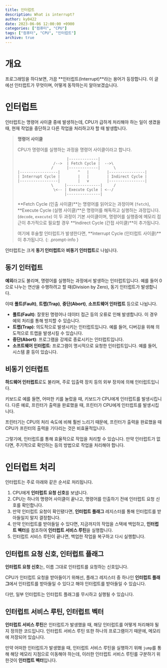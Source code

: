```yaml
---
title: 인터럽트
description: What is interrupt?
author: ky0422
date: 2023-06-06 12:00:00 +0900
categories: ["컴퓨터", "CPU"]
tags: ["컴퓨터", "CPU", "인터럽트"]
archive: true
---
```


# 개요

프로그래밍을 하다보면, 가끔 **인터럽트(Interrupt)**라는 용어가 등장합니다.
이 글에선 인터럽트가 무엇이며, 어떻게 동작하는지 알아보겠습니다.

# 인터럽트

인터럽트는 명령어 사이클 중에 발생하는데, CPU가 급하게 처리해야 하는 일이 생겼을 때, 현재 작업을 중단하고 다른 작업을 처리하고자 할 때 발생합니다.

> **명령어 사이클**
>
> CPU가 명령어를 실행하는 과정을 명령어 사이클이라고 합니다.
>
> ```
>                       |-------------|
>                 /-->  | Fetch Cycle |  -->\
>                /      |-------------|      \
> |-----------------|        ^   |        |----------------|
> | Interrupt Cycle |        |   |        | Indirect Cycle |
> |-----------------|        |   v        |----------------|
>                \     |---------------|     /
>                 \<-- | Execute Cycle | <--/
>                      |---------------|
> ```
>
> **Fetch Cycle (인출 사이클)**는 명령어를 읽어오는 과정이며 (`fetch`), **Execute Cycle (실행 사이클)**은 명령어를 해독하고 실행하는 과정입니다. (`decode`, `execute`) 이 두 과정이 기본 사이클이며, 명령어를 실행중에 메모리 접근이 추가적으로 필요할 경우 **Indirect Cycle (간접 사이클)**이 추가됩니다.
>
> 여기에 후술할 인터럽트가 발생한다면, **Interrupt Cycle (인터럽트 사이클)**이 추가됩니다.
{: .prompt-info }

인터럽트는 크게 **동기 인터럽트**와 **비동기 인터럽트**로 나뉩니다.

## 동기 인터럽트

**예외**라고도 불리며, 명령어를 실행하는 과정에서 발생하는 인터럽트입니다.
예를 들어 0으로 나누는 연산을 수행하려고 할 때(Division by Zero), 동기 인터럽트가 발생합니다.

이때 **폴트(Fault)**, **트랩(Trap)**, **중단(Abort)**, **소프트웨어 인터럽트** 등으로 나뉩니다.

- **폴트(Fault)**: 잘못된 명령어나 데이터 접근 등의 오류로 인해 발생합니다. 이 경우 예외 처리를 통해 방지할 수 있습니다.
- **트랩(Trap)**: 의도적으로 발생시키는 인터럽트입니다. 예를 들어, 디버깅을 위해 의도적으로 트랩을 발생시킬 수 있습니다.
- **중단(Abort)**: 프로그램을 강제로 종료시키는 인터럽트입니다.
- **소프트웨어 인터럽트**: 프로그램이 명시적으로 요청한 인터럽트입니다. 예를 들어, 시스템 콜 등이 있습니다.

## 비동기 인터럽트

**하드웨어 인터럽트**로도 불리며, 주로 입출력 장치 등의 외부 장치에 의해 인터럽트입니다.

키보드로 예를 들면, 어떠한 키를 눌렀을 때, 키보드가 CPU에게 인터럽트를 발생시킵니다.
다른 예로, 프린터가 출력을 완료했을 때, 프린터가 CPU에게 인터럽트를 발생시킵니다.

프린터기는 CPU의 처리 속도에 비해 훨씬 느리기 때문에, 프린터가 출력을 완료했을 때 CPU가 프린터의 출력을 기다리는 것은 비효율적입니다.

그렇기에, 인터럽트를 통해 효율적으로 작업을 처리할 수 있습니다.
만약 인터럽트가 없다면, 주기적으로 확인하는 등의 방법으로 작업을 처리해야 합니다.

# 인터럽트 처리

인터럽트는 주로 아래와 같은 순서로 처리됩니다.

1. CPU에게 **인터럽트 요청 신호**를 보냅니다.
2. CPU는 하나의 명령어 사이클이 끝나고, 명령어를 인출하기 전에 인터럽트 요청 신호를 확인합니다.
3. 만약 인터럽트 요청이 확인됐다면, **인터럽트 플래그** 레지스터를 통해 인터럽트를 받아들일지 말지 결정합니다.
4. 만약 인터럽트를 받아들일 수 있다면, 지금까지의 작업을 스택에 백업하고, **인터럽트 벡터**를 참조하여 **인터럽트 서비스 루틴**을 실행합니다.
5. 인터럽트 서비스 루틴이 끝나면, 백업한 작업을 복구하고 다시 실행합니다.

## 인터럽트 요청 신호, 인터럽트 플래그

**인터럽트 요청 신호**는, 이름 그대로 인터럽트를 요청하는 신호입니다.

CPU가 인터럽트 요청을 받아들이기 위해선, 플래그 레지스터 중 하나인 **인터럽트 플래그**에서 인터럽트를 받아들일 수 있다고 해야 인터럽트를 받아들일 수 있습니다.

다만, 일부 인터럽트는 인터럽트 플래그를 무시하고 실행될 수 있습니다.

## 인터럽트 서비스 루틴, 인터럽트 벡터

**인터럽트 서비스 루틴**은 인터럽트가 발생했을 때, 해당 인터럽트를 어떻게 처리해야 될지 정의한 코드입니다.
인터럽트 서비스 루틴 또한 하나의 프로그램이기 때문에, 메모리에 저장되어 있습니다.

만약 어떠한 인터럽트가 발생했을 때, 인터럽트 서비스 루틴을 실행하기 위해 `jump`를 통해 해당 메모리 지점으로 이동해야 하는데, 이러한 인터럽트 서비스 루틴를 구분하기 위한것이 **인터럽트 벡터**입니다.
